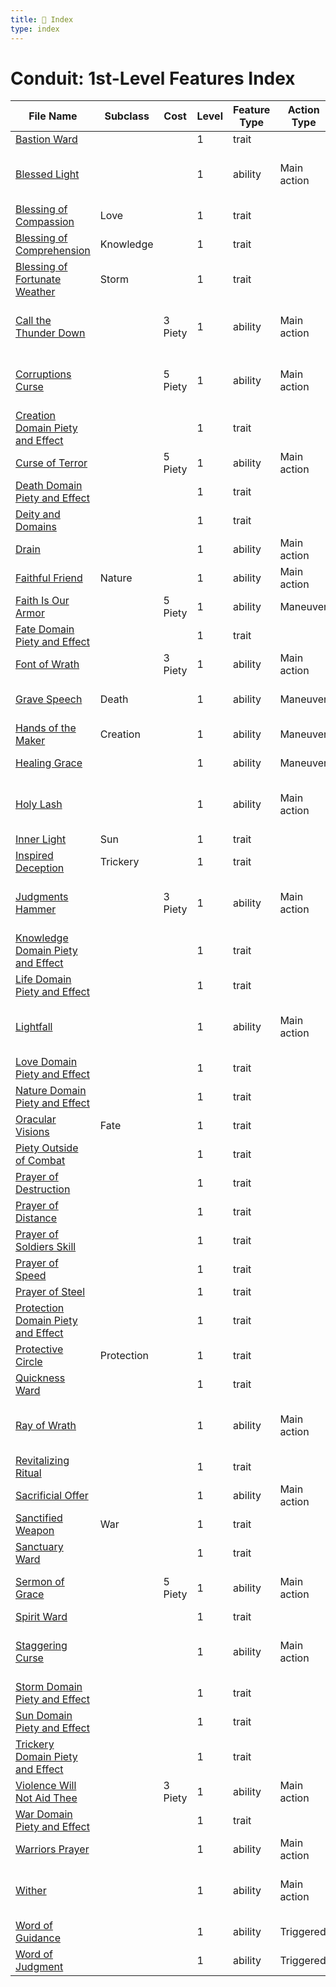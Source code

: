 ```yaml
---
title: 📑 Index
type: index
---
```


# Conduit: 1st-Level Features Index

| File Name                                                                           | Subclass   | Cost    | Level | Feature Type | Action Type | Distance         | Target                 |
| ----------------------------------------------------------------------------------- | ---------- | ------- | ----- | ------------ | ----------- | ---------------- | ---------------------- |
| [Bastion Ward](../Bastion%20Ward)                                                   |            |         | 1     | trait        |             |                  |                        |
| [Blessed Light](../Blessed%20Light)                                                 |            |         | 1     | ability      | Main action | Ranged 10        | One creature or object |
| [Blessing of Compassion](../Blessing%20of%20Compassion)                             | Love       |         | 1     | trait        |             |                  |                        |
| [Blessing of Comprehension](../Blessing%20of%20Comprehension)                       | Knowledge  |         | 1     | trait        |             |                  |                        |
| [Blessing of Fortunate Weather](../Blessing%20of%20Fortunate%20Weather)             | Storm      |         | 1     | trait        |             |                  |                        |
| [Call the Thunder Down](../Call%20the%20Thunder%20Down)                             |            | 3 Piety | 1     | ability      | Main action | 3 cube within 10 | Each enemy in the area |
| [Corruptions Curse](../Corruptions%20Curse)                                         |            | 5 Piety | 1     | ability      | Main action | Ranged 10        | One creature or object |
| [Creation Domain Piety and Effect](../Creation%20Domain%20Piety%20and%20Effect)     |            |         | 1     | trait        |             |                  |                        |
| [Curse of Terror](../Curse%20of%20Terror)                                           |            | 5 Piety | 1     | ability      | Main action | Ranged 10        | One creature           |
| [Death Domain Piety and Effect](../Death%20Domain%20Piety%20and%20Effect)           |            |         | 1     | trait        |             |                  |                        |
| [Deity and Domains](../Deity%20and%20Domains)                                       |            |         | 1     | trait        |             |                  |                        |
| [Drain](../Drain)                                                                   |            |         | 1     | ability      | Main action | Melee 1          | One creature           |
| [Faithful Friend](../Faithful%20Friend)                                             | Nature     |         | 1     | ability      | Main action | Self             | Self                   |
| [Faith Is Our Armor](../Faith%20Is%20Our%20Armor)                                   |            | 5 Piety | 1     | ability      | Maneuver    | Ranged 10        | Four allies            |
| [Fate Domain Piety and Effect](../Fate%20Domain%20Piety%20and%20Effect)             |            |         | 1     | trait        |             |                  |                        |
| [Font of Wrath](../Font%20of%20Wrath)                                               |            | 3 Piety | 1     | ability      | Main action | Ranged 10        | Special                |
| [Grave Speech](../Grave%20Speech)                                                   | Death      |         | 1     | ability      | Maneuver    | Melee 1          | One dead creature      |
| [Hands of the Maker](../Hands%20of%20the%20Maker)                                   | Creation   |         | 1     | ability      | Maneuver    | Self             | Self                   |
| [Healing Grace](../Healing%20Grace)                                                 |            |         | 1     | ability      | Maneuver    | Ranged 10        | Self or one ally       |
| [Holy Lash](../Holy%20Lash)                                                         |            |         | 1     | ability      | Main action | Ranged 10        | One creature or object |
| [Inner Light](../Inner%20Light)                                                     | Sun        |         | 1     | trait        |             |                  |                        |
| [Inspired Deception](../Inspired%20Deception)                                       | Trickery   |         | 1     | trait        |             |                  |                        |
| [Judgments Hammer](../Judgments%20Hammer)                                           |            | 3 Piety | 1     | ability      | Main action | Ranged 10        | One creature or object |
| [Knowledge Domain Piety and Effect](../Knowledge%20Domain%20Piety%20and%20Effect)   |            |         | 1     | trait        |             |                  |                        |
| [Life Domain Piety and Effect](../Life%20Domain%20Piety%20and%20Effect)             |            |         | 1     | trait        |             |                  |                        |
| [Lightfall](../Lightfall)                                                           |            |         | 1     | ability      | Main action | 2 burst          | Each enemy in the area |
| [Love Domain Piety and Effect](../Love%20Domain%20Piety%20and%20Effect)             |            |         | 1     | trait        |             |                  |                        |
| [Nature Domain Piety and Effect](../Nature%20Domain%20Piety%20and%20Effect)         |            |         | 1     | trait        |             |                  |                        |
| [Oracular Visions](../Oracular%20Visions)                                           | Fate       |         | 1     | trait        |             |                  |                        |
| [Piety Outside of Combat](../Piety%20Outside%20of%20Combat)                         |            |         | 1     | trait        |             |                  |                        |
| [Prayer of Destruction](../Prayer%20of%20Destruction)                               |            |         | 1     | trait        |             |                  |                        |
| [Prayer of Distance](../Prayer%20of%20Distance)                                     |            |         | 1     | trait        |             |                  |                        |
| [Prayer of Soldiers Skill](../Prayer%20of%20Soldiers%20Skill)                       |            |         | 1     | trait        |             |                  |                        |
| [Prayer of Speed](../Prayer%20of%20Speed)                                           |            |         | 1     | trait        |             |                  |                        |
| [Prayer of Steel](../Prayer%20of%20Steel)                                           |            |         | 1     | trait        |             |                  |                        |
| [Protection Domain Piety and Effect](../Protection%20Domain%20Piety%20and%20Effect) |            |         | 1     | trait        |             |                  |                        |
| [Protective Circle](../Protective%20Circle)                                         | Protection |         | 1     | trait        |             |                  |                        |
| [Quickness Ward](../Quickness%20Ward)                                               |            |         | 1     | trait        |             |                  |                        |
| [Ray of Wrath](../Ray%20of%20Wrath)                                                 |            |         | 1     | ability      | Main action | Ranged 10        | One creature or object |
| [Revitalizing Ritual](../Revitalizing%20Ritual)                                     |            |         | 1     | trait        |             |                  |                        |
| [Sacrificial Offer](../Sacrificial%20Offer)                                         |            |         | 1     | ability      | Main action | Ranged 10        | One creature           |
| [Sanctified Weapon](../Sanctified%20Weapon)                                         | War        |         | 1     | trait        |             |                  |                        |
| [Sanctuary Ward](../Sanctuary%20Ward)                                               |            |         | 1     | trait        |             |                  |                        |
| [Sermon of Grace](../Sermon%20of%20Grace)                                           |            | 5 Piety | 1     | ability      | Main action | 4 burst          | Each ally in the area  |
| [Spirit Ward](../Spirit%20Ward)                                                     |            |         | 1     | trait        |             |                  |                        |
| [Staggering Curse](../Staggering%20Curse)                                           |            |         | 1     | ability      | Main action | Melee 1          | One creature or object |
| [Storm Domain Piety and Effect](../Storm%20Domain%20Piety%20and%20Effect)           |            |         | 1     | trait        |             |                  |                        |
| [Sun Domain Piety and Effect](../Sun%20Domain%20Piety%20and%20Effect)               |            |         | 1     | trait        |             |                  |                        |
| [Trickery Domain Piety and Effect](../Trickery%20Domain%20Piety%20and%20Effect)     |            |         | 1     | trait        |             |                  |                        |
| [Violence Will Not Aid Thee](../Violence%20Will%20Not%20Aid%20Thee)                 |            | 3 Piety | 1     | ability      | Main action | Ranged 10        | One creature           |
| [War Domain Piety and Effect](../War%20Domain%20Piety%20and%20Effect)               |            |         | 1     | trait        |             |                  |                        |
| [Warriors Prayer](../Warriors%20Prayer)                                             |            |         | 1     | ability      | Main action | Ranged 10        | One creature           |
| [Wither](../Wither)                                                                 |            |         | 1     | ability      | Main action | Ranged 10        | One creature or object |
| [Word of Guidance](../Word%20of%20Guidance)                                         |            |         | 1     | ability      | Triggered   | Ranged 10        | One ally               |
| [Word of Judgment](../Word%20of%20Judgment)                                         |            |         | 1     | ability      | Triggered   | Ranged 10        | One ally               |
